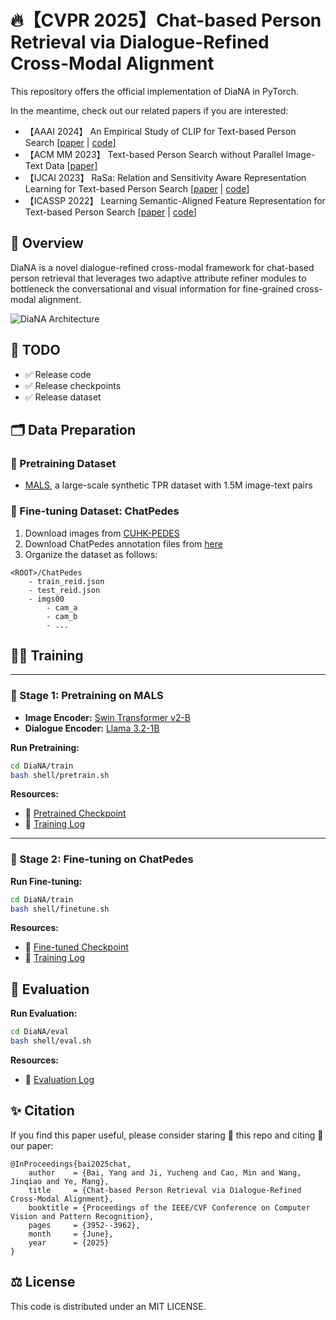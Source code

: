# 🔥【CVPR 2025】Chat-based Person Retrieval via Dialogue-Refined Cross-Modal Alignment

This repository offers the official implementation of DiaNA in PyTorch.

In the meantime, check out our related papers if you are interested:
+ 【AAAI 2024】 An Empirical Study of CLIP for Text-based Person Search [[paper](https://arxiv.org/abs/2308.10045) | [code](https://github.com/Flame-Chasers/TBPS-CLIP)]
+ 【ACM MM 2023】 Text-based Person Search without Parallel Image-Text Data [[paper](https://arxiv.org/abs/2305.12964)]
+ 【IJCAI 2023】 RaSa: Relation and Sensitivity Aware Representation Learning for Text-based Person Search [[paper](https://arxiv.org/abs/2305.13653) | [code](https://github.com/Flame-Chasers/RaSa)]
+ 【ICASSP 2022】 Learning Semantic-Aligned Feature Representation for Text-based Person Search [[paper](https://arxiv.org/abs/2112.06714) | [code](https://github.com/reallsp/SAF)]


## 📖 Overview

DiaNA is a novel dialogue-refined cross-modal framework for chat-based person retrieval 
that leverages two adaptive attribute refiner modules to bottleneck 
the conversational and visual information for fine-grained cross-modal alignment.

![DiaNA Architecture](figure/architecture.png)




## 📌 TODO
- ✅ Release code
- ✅ Release checkpoints
- ✅ Release dataset



## 🗂️ Data Preparation

### 🔹 Pretraining Dataset
- [MALS](https://github.com/Shuyu-XJTU/APTM), a large-scale synthetic TPR dataset with 1.5M image-text pairs

### 🔹 Fine-tuning Dataset: ChatPedes
1. Download images from [CUHK-PEDES](https://github.com/ShuangLI59/Person-Search-with-Natural-Language-Description)
2. Download ChatPedes annotation files from [here](https://drive.google.com/drive/folders/1-4TjZZ4Z5ANIn3Rx_iBP-MAsu7X28Cob?usp=sharing)
3. Organize the dataset as follows:
```
<ROOT>/ChatPedes
    - train_reid.json
    - test_reid.json
    - imgs00
        - cam_a
        - cam_b
        - ...
```


## 🏋️‍♂️ Training

---

### 🔹 Stage 1: Pretraining on MALS
- **Image Encoder:** [Swin Transformer v2-B](https://huggingface.co/microsoft/swinv2-base-patch4-window12-192-22k)
- **Dialogue Encoder:** [Llama 3.2-1B](https://huggingface.co/meta-llama/Llama-3.2-1B)

**Run Pretraining:**
```bash
cd DiaNA/train
bash shell/pretrain.sh
```

**Resources:**

- 🤗 [Pretrained Checkpoint](https://huggingface.co/byougert/DiaNA-Pretrain/tree/main)
- 📜 [Training Log](https://drive.google.com/file/d/1_6tMAPXI8asZcQVGCOh_qciBHzBv3NCN/view?usp=sharing)

---

### 🔹 Stage 2: Fine-tuning on ChatPedes

**Run Fine-tuning:**
```bash
cd DiaNA/train
bash shell/finetune.sh
```

**Resources:**

- 🤗 [Fine-tuned Checkpoint](https://huggingface.co/byougert/DiaNA/tree/main)
- 📜 [Training Log](https://drive.google.com/file/d/1KBmX0JFMOA0e_ehMh3pKr-KqKnWaXydJ/view?usp=sharing)




## 🎯 Evaluation

**Run Evaluation:**
```bash
cd DiaNA/eval
bash shell/eval.sh
```

**Resources:**
- 📜 [Evaluation Log](https://drive.google.com/file/d/1xgHSSCLERf3b3a6bNyZZphKpW6CbuIbO/view?usp=sharing)


## ✨ Citation
If you find this paper useful, please consider staring 🌟 this repo and citing 📑 our paper:
```
@InProceedings{bai2025chat,
    author    = {Bai, Yang and Ji, Yucheng and Cao, Min and Wang, Jinqiao and Ye, Mang},
    title     = {Chat-based Person Retrieval via Dialogue-Refined Cross-Modal Alignment},
    booktitle = {Proceedings of the IEEE/CVF Conference on Computer Vision and Pattern Recognition},
    pages     = {3952--3962},
    month     = {June},
    year      = {2025}
}
```

## ⚖️ License
This code is distributed under an MIT LICENSE.